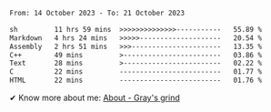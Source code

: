<!--START_SECTION:waka-->

```txt
From: 14 October 2023 - To: 21 October 2023

sh         11 hrs 59 mins  >>>>>>>>>>>>>>-----------   55.89 %
Markdown   4 hrs 24 mins   >>>>>--------------------   20.54 %
Assembly   2 hrs 51 mins   >>>----------------------   13.35 %
C++        49 mins         >------------------------   03.86 %
Text       28 mins         >------------------------   02.22 %
C          22 mins         -------------------------   01.77 %
HTML       22 mins         -------------------------   01.76 %
```

<!--END_SECTION:waka-->

<!-- [![grayxu's github stats](https://github-readme-stats.vercel.app/api?username=grayxu&count_private=true&show_icons=true)](https://github.com/grayxu) -->

✔ Know more about me: [About - Gray's grind](https://www.grayxu.cn/)
